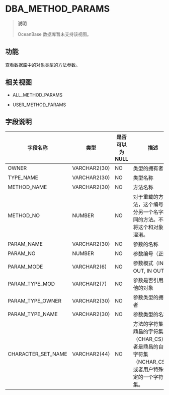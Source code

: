 DBA_METHOD_PARAMS 
======================================


> **说明**
> 
> OceanBase 数据库暂未支持该视图。

功能 
-----------

查看数据库中的对象类型的方法参数。

相关视图 
-------------

* ALL_METHOD_PARAMS

  

* USER_METHOD_PARAMS

  




字段说明 
-------------



|      **字段名称**      |    **类型**    | **是否可以为 NULL** |                           **描述**                            |
|--------------------|--------------|----------------|-------------------------------------------------------------|
| OWNER              | VARCHAR2(30) | NO             | 类型的拥有者                                                      |
| TYPE_NAME          | VARCHAR2(30) | NO             | 类型名称                                                        |
| METHOD_NAME        | VARCHAR2(30) | NO             | 方法名称                                                        |
| METHOD_NO          | NUMBER       | NO             | 对于重载的方法，这个编号区分另一个名字相同的方法。不要将这个和对象id混淆。                      |
| PARAM_NAME         | VARCHAR2(30) | NO             | 参数的名称                                                       |
| PARAM_NO           | NUMBER       | NO             | 参数编号（正数）                                                    |
| PARAM_MODE         | VARCHAR2(6)  | NO             | 参数模式（IN, OUT, IN OUT）                                       |
| PARAM_TYPE_MOD     | VARCHAR2(7)  | NO             | 参数是否引用其他的对象                                                 |
| PARAM_TYPE_OWNER   | VARCHAR2(30) | NO             | 参数类型的拥有者                                                    |
| PARAM_TYPE_NAME    | VARCHAR2(30) | NO             | 参数类型的名称                                                     |
| CHARACTER_SET_NAME | VARCHAR2(44) | NO             | 方法的字符集是鼎昌的字符集（CHAR_CS）或者是鼎昌的自然字符集（NCHAR_CS），或者用户特殊指定的一个字符集。 |


